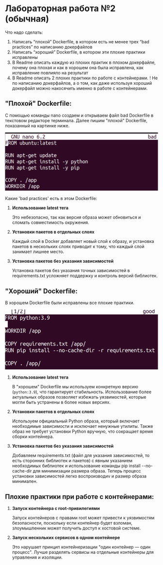 # Лабораторная работа №2 (обычная)
Что надо сделать:
1. Написать “плохой” Dockerfile, в котором есть не менее трех “bad practices” по написанию докерфайлов
2. Написать “хороший” Dockerfile, в котором эти плохие практики исправлены
3. В Readme описать каждую из плохих практик в плохом докерфайле, почему она плохая и как в хорошем она была исправлена, как исправление повлияло на результат
4. В Readme описать 2 плохих практики по работе с контейнерами. ! Не по написанию докерфайлов, а о том, как даже используя хороший докерфайл можно накосячить именно в работе с контейнерами.


## "Плохой" Dockerfile:
С помощью команды nano создаем и открываем файл bad Dockerfile в текстовом редакторе терминала. Далее пишим "плохой" Dockerfile, показанный на картинке ниже.

![Image alt](https://github.com/lisalaktionova/itmo_devops-clouds/blob/main/DevOps/Laba_2/bad.png)

Какие 'bad practices' есть в этом Dockerfile:
1. **Использование latest тега**

     Это небезопасно, так как версия образа может обновиться и сломать совместимость окружения.

2. **Установки пакетов в отдельных слоях**

     Каждый слой в Docker добавляет новый слой к образу, и установка пакетов в нескольких слоях приводит к тому, что каждый слой занимает лишнее место.

3. **Установка пакетов без указания зависимостей**

     Установка пакетов без указания точных зависимостей в requirements.txt усложняет поддержку и контроль версий библиотек.
   
  
## "Хороший" Dockerfile:
В хорошем Dockerfile были исправлены все плохие практики.

![Image alt](https://github.com/lisalaktionova/itmo_devops-clouds/blob/main/DevOps/Laba_2/good.png)

1. **Использование latest тега**
   
     В "хорошем" Dockerfile мы используем конкретную версию (`python:3.9`), что гарантирует стабильность. Использование более актуальных образов позволяет избежать уязвимостей, которые могли быть устранены в более новых версиях.

2. **Установки пакетов в отдельных слоях**
   
     Используем официальный Python образа, который включает необходимые зависимости и исключает ненужные утилиты. Также образ не требует установки Python вручную, что сокращает время сборки контейнера.
   
3. **Установка пакетов без указания зависимостей**
   
     Добавляем requirements.txt (файл для указания зависимостей, то есть сторонних библиотек и пакетов) с явным указанием необходимых библиотек и использование команды pip install --no-cache-dir для минимизации размера образа. Теперь процесс установки зависимостей легко воспроизводиv и  размер образа минимален.
     

## Плохие практики при работе с контейнерами:

1. **Запуск контейнера с root-привилегиями**

     Запуск контейнеров с правами root может привести к уязвимостям безопасности, поскольку если контейнер будет взломан, злоумышленник может получить доступ к хостовой системе.

2. **Запуск нескольких сервисов в одном контейнере**
   
     Это нарушает принцип контейнеризации "один контейнер — один процесс". Лучше разделять сервисы на отдельные контейнеры для управления и изоляции.
